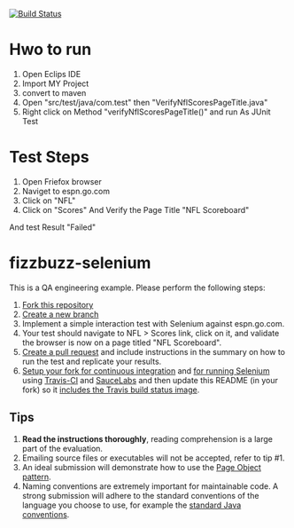 [![Build Status](https://travis-ci.org/SaifulAzam/fizzbuzz-selenium.svg?branch=master)](https://travis-ci.org/SaifulAzam/fizzbuzz-selenium)

Hwo to run
=================

1. Open Eclips IDE
2. Import MY Project
3. convert to maven 
4. Open "src/test/java/com.test" then "VerifyNflScoresPageTitle.java"
5. Right click on Method "verifyNflScoresPageTitle()" and run As JUnit Test

Test Steps
=================
1. Open Friefox browser
2. Naviget to espn.go.com
3. Click on "NFL"
4. Click on "Scores" And Verify the Page Title "NFL Scoreboard" 

And test Result "Failed"

fizzbuzz-selenium
=================

This is a QA engineering example. Please perform the following steps:

1. [Fork this repository](https://help.github.com/articles/fork-a-repo)
1. [Create a new branch](https://github.com/blog/1377-create-and-delete-branches)
1. Implement a simple interaction test with Selenium against espn.go.com.
  1. Your test should navigate to NFL > Scores link, click on it, and validate the browser is now on a page titled "NFL Scoreboard".
1. [Create a pull request](https://help.github.com/articles/creating-a-pull-request) and include instructions in the summary on how to run the test and replicate your results.
1. [Setup your fork for continuous integration](http://docs.travis-ci.com/user/getting-started/) and [for running Selenium](http://docs.travis-ci.com/user/gui-and-headless-browsers/) using [Travis-CI](https://travis-ci.org/) and [SauceLabs](http://saucelabs.com) and then update this README (in your fork) so it [includes the Travis build status image](http://docs.travis-ci.com/user/status-images/).

## Tips
1. **Read the instructions thoroughly**, reading comprehension is a large part of the evaluation.
2. Emailing source files or executables will not be accepted, refer to tip #1.
3. An ideal submission will demonstrate how to use the [Page Object pattern](https://code.google.com/p/selenium/wiki/PageObjects).
4. Naming conventions are extremely important for maintainable code. A strong submission will adhere to the standard conventions of the language you choose to use, for example the [standard Java conventions](http://java.about.com/od/javasyntax/a/nameconventions.htm).
